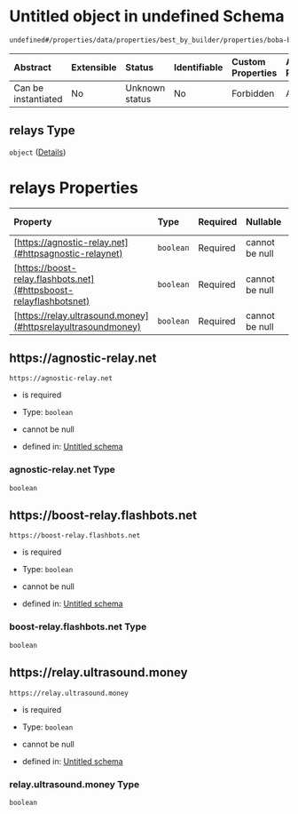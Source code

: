# Untitled object in undefined Schema

```txt
undefined#/properties/data/properties/best_by_builder/properties/boba-builder/properties/relays
```



| Abstract            | Extensible | Status         | Identifiable | Custom Properties | Additional Properties | Access Restrictions | Defined In                                                                          |
| :------------------ | :--------- | :------------- | :----------- | :---------------- | :-------------------- | :------------------ | :---------------------------------------------------------------------------------- |
| Can be instantiated | No         | Unknown status | No           | Forbidden         | Allowed               | none                | [bid\_summary.schema.json\*](../out/bid_summary.schema.json "open original schema") |

## relays Type

`object` ([Details](bid_summary-properties-data-properties-best_by_builder-properties-boba-builder-properties-relays.md))

# relays Properties

| Property                                                           | Type      | Required | Nullable       | Defined by                                                                                                                                                                                                                                                                                               |
| :----------------------------------------------------------------- | :-------- | :------- | :------------- | :------------------------------------------------------------------------------------------------------------------------------------------------------------------------------------------------------------------------------------------------------------------------------------------------------- |
| [https://agnostic-relay.net](#httpsagnostic-relaynet)              | `boolean` | Required | cannot be null | [Untitled schema](bid_summary-properties-data-properties-best_by_builder-properties-boba-builder-properties-relays-properties-agnostic-relaynet.md "undefined#/properties/data/properties/best_by_builder/properties/boba-builder/properties/relays/properties/https://agnostic-relay.net")              |
| [https://boost-relay.flashbots.net](#httpsboost-relayflashbotsnet) | `boolean` | Required | cannot be null | [Untitled schema](bid_summary-properties-data-properties-best_by_builder-properties-boba-builder-properties-relays-properties-boost-relayflashbotsnet.md "undefined#/properties/data/properties/best_by_builder/properties/boba-builder/properties/relays/properties/https://boost-relay.flashbots.net") |
| [https://relay.ultrasound.money](#httpsrelayultrasoundmoney)       | `boolean` | Required | cannot be null | [Untitled schema](bid_summary-properties-data-properties-best_by_builder-properties-boba-builder-properties-relays-properties-relayultrasoundmoney.md "undefined#/properties/data/properties/best_by_builder/properties/boba-builder/properties/relays/properties/https://relay.ultrasound.money")       |

## https\://agnostic-relay.net



`https://agnostic-relay.net`

* is required

* Type: `boolean`

* cannot be null

* defined in: [Untitled schema](bid_summary-properties-data-properties-best_by_builder-properties-boba-builder-properties-relays-properties-agnostic-relaynet.md "undefined#/properties/data/properties/best_by_builder/properties/boba-builder/properties/relays/properties/https://agnostic-relay.net")

### agnostic-relay.net Type

`boolean`

## https\://boost-relay.flashbots.net



`https://boost-relay.flashbots.net`

* is required

* Type: `boolean`

* cannot be null

* defined in: [Untitled schema](bid_summary-properties-data-properties-best_by_builder-properties-boba-builder-properties-relays-properties-boost-relayflashbotsnet.md "undefined#/properties/data/properties/best_by_builder/properties/boba-builder/properties/relays/properties/https://boost-relay.flashbots.net")

### boost-relay.flashbots.net Type

`boolean`

## https\://relay.ultrasound.money



`https://relay.ultrasound.money`

* is required

* Type: `boolean`

* cannot be null

* defined in: [Untitled schema](bid_summary-properties-data-properties-best_by_builder-properties-boba-builder-properties-relays-properties-relayultrasoundmoney.md "undefined#/properties/data/properties/best_by_builder/properties/boba-builder/properties/relays/properties/https://relay.ultrasound.money")

### relay.ultrasound.money Type

`boolean`
